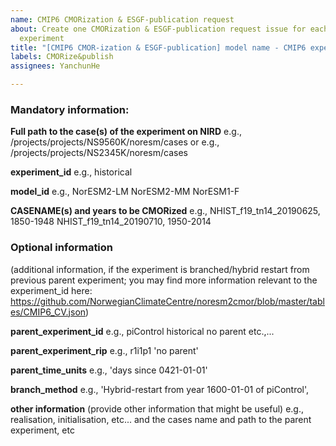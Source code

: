 ```yaml
---
name: CMIP6 CMORization & ESGF-publication request
about: Create one CMORization & ESGF-publication request issue for each single CMIP6
  experiment
title: "[CMIP6 CMOR-ization & ESGF-publication] model name - CMIP6 experiment name"
labels: CMORize&publish
assignees: YanchunHe

---
```


### Mandatory information:

**Full path to the case(s) of the experiment on NIRD**
e.g., /projects/projects/NS9560K/noresm/cases
or
e.g., /projects/projects/NS2345K/noresm/cases

**experiment_id**
e.g., historical

**model_id**
e.g.,
NorESM2-LM
NorESM2-MM
NorESM1-F

**CASENAME(s) and years to be CMORized**
e.g., 
NHIST_f19_tn14_20190625, 1850-1948
NHIST_f19_tn14_20190710, 1950-2014

### Optional information
(additional information, if the experiment is branched/hybrid restart from previous parent experiment; you may find more information relevant to the experiment_id here: https://github.com/NorwegianClimateCentre/noresm2cmor/blob/master/tables/CMIP6_CV.json)

**parent_experiment_id**
e.g., 
piControl
historical
no parent
etc.,...

**parent_experiment_rip**
e.g., r1i1p1
'no parent'

**parent_time_units**
e.g.,
'days since 0421-01-01'

**branch_method**
e.g.,
'Hybrid-restart from year 1600-01-01 of piControl',

**other information**
(provide other information that might be useful)
e.g., realisation, initialisation, etc...
and the cases name and path to the parent experiment, etc
